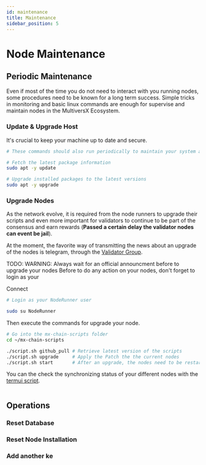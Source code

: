 ```yaml
---
id: maintenance
title: Maintenance
sidebar_position: 5
---
```


# Node Maintenance

## Periodic Maintenance

Even if most of the time you do not need to interact with you running nodes, some procedures need to be known for a long term success.
Simple tricks in monitoring and basic linux commands are enough for supervise and maintain nodes in the MultiversX Ecosystem.

### Update & Upgrade Host

It's crucial to keep your machine up to date and secure.

```bash
# These commands should also run periodically to maintain your system aligned with the latest security updates.

# Fetch the latest package information
sudo apt -y update

# Upgrade installed packages to the latest versions
sudo apt -y upgrade

```

### Upgrade Nodes

As the network evolve, it is required from the node runners to upgrade their scripts and even more important for validators to continue to be part of the consensus and earn rewards (**Passed a certain delay the validator nodes can event be jail**).

At the moment, the favorite way of transmitting the news about an upgrade of the nodes is telegram, through the [Validator Group](https://t.me/s/MultiversXValidators).

TODO: WARNING: Always wait for an official announcment before to upgrade your nodes
Before to do any action on your nodes, don't forget to login as your 

Connect

```bash
# Login as your NodeRunner user

sudo su NodeRunner
```

Then execute the commands for upgrade your node.

```bash
# Go into the mx-chain-scripts folder
cd ~/mx-chain-scripts

./script.sh github_pull # Retrieve latest version of the scripts
./script.sh upgrade     # Apply the Patch the the current nodes
./script.sh start       # After an upgrade, the nodes need to be restarded

```

You can the check the synchronizing status of your different nodes with the [termui script](/docs/node-runner/monitoring#termui-from-the-host).

```bash
```

 ## Operations

 ### Reset Database

 ### Reset Node Installation

 ### Add another ke